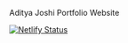 Aditya Joshi Portfolio Website

[![Netlify Status](https://api.netlify.com/api/v1/badges/0e3a166e-e849-44c2-94ac-a0936842c32c/deploy-status?branch=main)](https://app.netlify.com/sites/i-am-aditya-developer-portfolio/deploys)
